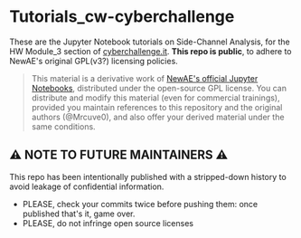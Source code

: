 # Tutorials_cw-cyberchallenge

These are the Jupyter Notebook tutorials on Side-Channel Analysis, for the HW Module_3 section of [cyberchallenge.it](https://cyberchallenge.it/).
**This repo is public**, to adhere to NewAE's original GPL(v3?) licensing policies.

> This material is a derivative work of [NewAE's official Jupyter Notebooks](https://github.com/newaetech/chipwhisperer-jupyter), distributed under the open-source GPL license. You can distribute and modify this material (even for commercial trainings), provided you maintain references to this repository and the original authors (@Mrcuve0), and also offer your derived material under the same conditions.

## ⚠️ NOTE TO FUTURE MAINTAINERS ⚠️
This repo has been intentionally published with a stripped-down history to avoid leakage of confidential information.

* PLEASE, check your commits twice before pushing them: once published that's it, game over.
* PLEASE, do not infringe open source licenses

